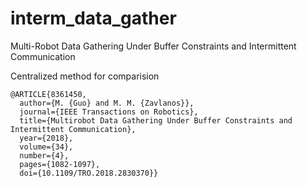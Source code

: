 # interm_data_gather 

Multi-Robot Data Gathering Under Buffer Constraints and Intermittent Communication

Centralized method for comparision

```
@ARTICLE{8361450,
  author={M. {Guo} and M. M. {Zavlanos}},
  journal={IEEE Transactions on Robotics}, 
  title={Multirobot Data Gathering Under Buffer Constraints and Intermittent Communication}, 
  year={2018},
  volume={34},
  number={4},
  pages={1082-1097},
  doi={10.1109/TRO.2018.2830370}}
```
